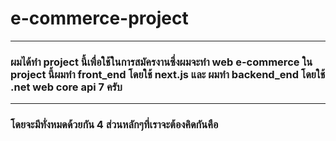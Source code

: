# e-commerce-project
-----------------

### **ผมได้ทำ project นี้เพื่อใช้ในการสมัครงานซึ่งผมจะทำ web e-commerce ใน project นี้ผมทำ front_end โดยใช้ next.js และ ผมทำ backend_end โดยใช้ .net web core api 7 ครับ**
-----------------

### **โดยจะมีทั่งหมดด้วยกัน 4 ส่วนหลักๆที่เราจะต้องคิดกันคือ**

